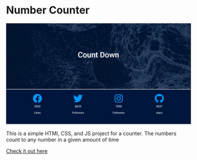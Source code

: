 [logo]: ./counter.gif "Project Preview"

# Number Counter

![alt text][logo]

This is a simple HTMl, CSS, and JS project for a counter.
The numbers count to any number in a given amount of time






[Check it out here](https://ilyandho.github.io/counter/)
